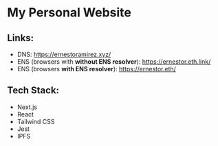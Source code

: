 # My Personal Website

## Links:

-   DNS: https://ernestoramirez.xyz/
-   ENS (browsers with **without ENS resolver**): https://ernestor.eth.link/
-   ENS (browsers **with ENS resolver**): https://ernestor.eth/

## Tech Stack:

-   Next.js
-   React
-   Tailwind CSS
-   Jest
-   IPFS
